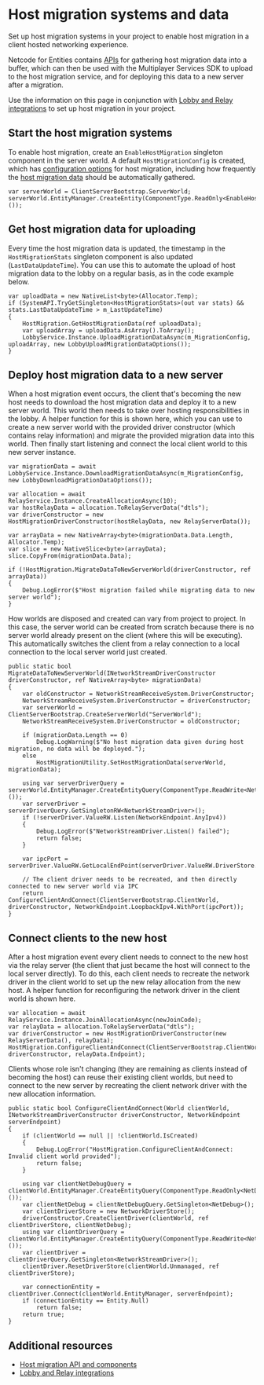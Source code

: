 # Host migration systems and data

Set up host migration systems in your project to enable host migration in a client hosted networking experience.

Netcode for Entities contains [APIs](host-migration-api.md) for gathering host migration data into a buffer, which can then be used with the Multiplayer Services SDK to upload to the host migration service, and for deploying this data to a new server after a migration.

Use the information on this page in conjunction with [Lobby and Relay integrations](lobby-relay-integrations.md) to set up host migration in your project.

## Start the host migration systems

To enable host migration, create an `EnableHostMigration` singleton component in the server world. A default `HostMigrationConfig` is created, which has [configuration options](host-migration-api.md#hostmigrationconfig-component-options) for host migration, including how frequently the [host migration data](host-migration-intro.md#host-migration-data) should be automatically gathered.

```
var serverWorld = ClientServerBootstrap.ServerWorld;
serverWorld.EntityManager.CreateEntity(ComponentType.ReadOnly<EnableHostMigration>());
```

## Get host migration data for uploading

Every time the host migration data is updated, the timestamp in the `HostMigrationStats` singleton component is also updated (`LastDataUpdateTime`). You can use this to automate the upload of host migration data to the lobby on a regular basis, as in the code example below.

```
var uploadData = new NativeList<byte>(Allocator.Temp);
if (SystemAPI.TryGetSingleton<HostMigrationStats>(out var stats) && stats.LastDataUpdateTime > m_LastUpdateTime)
{
    HostMigration.GetHostMigrationData(ref uploadData);
    var uploadArray = uploadData.AsArray().ToArray();
    LobbyService.Instance.UploadMigrationDataAsync(m_MigrationConfig, uploadArray, new LobbyUploadMigrationDataOptions());
}
```

## Deploy host migration data to a new server

When a host migration event occurs, the client that's becoming the new host needs to download the host migration data and deploy it to a new server world. This world then needs to take over hosting responsibilities in the lobby. A helper function for this is shown here, which you can use to create a new server world with the provided driver constructor (which contains relay information) and migrate the provided migration data into this world. Then finally start listening and connect the local client world to this new server instance.

```
var migrationData = await LobbyService.Instance.DownloadMigrationDataAsync(m_MigrationConfig, new LobbyDownloadMigrationDataOptions());

var allocation = await RelayService.Instance.CreateAllocationAsync(10);
var hostRelayData = allocation.ToRelayServerData("dtls");
var driverConstructor = new HostMigrationDriverConstructor(hostRelayData, new RelayServerData());

var arrayData = new NativeArray<byte>(migrationData.Data.Length, Allocator.Temp);
var slice = new NativeSlice<byte>(arrayData);
slice.CopyFrom(migrationData.Data);

if (!HostMigration.MigrateDataToNewServerWorld(driverConstructor, ref arrayData))
{
    Debug.LogError($"Host migration failed while migrating data to new server world");
}
```

How worlds are disposed and created can vary from project to project. In this case, the server world can be created from scratch because there is no server world already present on the client (where this will be executing). This automatically switches the client from a relay connection to a local connection to the local server world just created.

```
public static bool MigrateDataToNewServerWorld(INetworkStreamDriverConstructor driverConstructor, ref NativeArray<byte> migrationData)
{
    var oldConstructor = NetworkStreamReceiveSystem.DriverConstructor;
    NetworkStreamReceiveSystem.DriverConstructor = driverConstructor;
    var serverWorld = ClientServerBootstrap.CreateServerWorld("ServerWorld");
    NetworkStreamReceiveSystem.DriverConstructor = oldConstructor;

    if (migrationData.Length == 0)
        Debug.LogWarning($"No host migration data given during host migration, no data will be deployed.");
    else
        HostMigrationUtility.SetHostMigrationData(serverWorld, migrationData);

    using var serverDriverQuery = serverWorld.EntityManager.CreateEntityQuery(ComponentType.ReadWrite<NetworkStreamDriver>());
    var serverDriver = serverDriverQuery.GetSingletonRW<NetworkStreamDriver>();
    if (!serverDriver.ValueRW.Listen(NetworkEndpoint.AnyIpv4))
    {
        Debug.LogError($"NetworkStreamDriver.Listen() failed");
        return false;
    }

    var ipcPort = serverDriver.ValueRW.GetLocalEndPoint(serverDriver.ValueRW.DriverStore.FirstDriver).Port;

    // The client driver needs to be recreated, and then directly connected to new server world via IPC
    return ConfigureClientAndConnect(ClientServerBootstrap.ClientWorld, driverConstructor, NetworkEndpoint.LoopbackIpv4.WithPort(ipcPort));
}

```

## Connect clients to the new host

After a host migration event every client needs to connect to the new host via the relay server (the client that just became the host will connect to the local server directly). To do this, each client needs to recreate the network driver in the client world to set up the new relay allocation from the new host. A helper function for reconfiguring the network driver in the client world is shown here.

```
var allocation = await RelayService.Instance.JoinAllocationAsync(newJoinCode);
var relayData = allocation.ToRelayServerData("dtls");
var driverConstructor = new HostMigrationDriverConstructor(new RelayServerData(), relayData);
HostMigration.ConfigureClientAndConnect(ClientServerBootstrap.ClientWorld, driverConstructor, relayData.Endpoint);
```

Clients whose role isn't changing (they are remaining as clients instead of becoming the host) can reuse their existing client worlds, but need to connect to the new server by recreating the client network driver with the new allocation information.

```
public static bool ConfigureClientAndConnect(World clientWorld, INetworkStreamDriverConstructor driverConstructor, NetworkEndpoint serverEndpoint)
{
    if (clientWorld == null || !clientWorld.IsCreated)
    {
        Debug.LogError("HostMigration.ConfigureClientAndConnect: Invalid client world provided");
        return false;
    }

    using var clientNetDebugQuery = clientWorld.EntityManager.CreateEntityQuery(ComponentType.ReadOnly<NetDebug>());
    var clientNetDebug = clientNetDebugQuery.GetSingleton<NetDebug>();
    var clientDriverStore = new NetworkDriverStore();
    driverConstructor.CreateClientDriver(clientWorld, ref clientDriverStore, clientNetDebug);
    using var clientDriverQuery = clientWorld.EntityManager.CreateEntityQuery(ComponentType.ReadWrite<NetworkStreamDriver>());
    var clientDriver = clientDriverQuery.GetSingleton<NetworkStreamDriver>();
    clientDriver.ResetDriverStore(clientWorld.Unmanaged, ref clientDriverStore);

    var connectionEntity = clientDriver.Connect(clientWorld.EntityManager, serverEndpoint);
    if (connectionEntity == Entity.Null)
        return false;
    return true;
}
```

## Additional resources

* [Host migration API and components](host-migration-api.md)
* [Lobby and Relay integrations](lobby-relay-integration.md)
